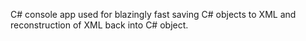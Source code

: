 C# console app used for blazingly fast saving C# objects to XML and reconstruction of XML back into C# object.
